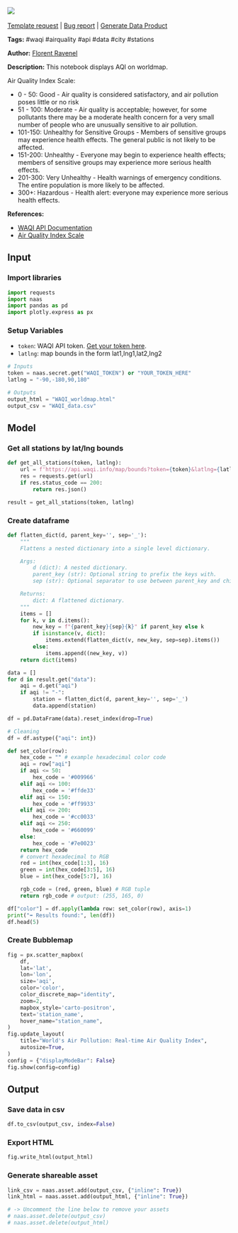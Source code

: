 <a href="https://app.naas.ai/user-redirect/naas/downloader?url=https://raw.githubusercontent.com/jupyter-naas/awesome-notebooks/master/WAQI/WAQI_Display_AQI_on_worldmap.ipynb" target="_parent"><img src="https://naasai-public.s3.eu-west-3.amazonaws.com/open_in_naas.svg"/></a><br><br><a href="https://github.com/jupyter-naas/awesome-notebooks/issues/new?assignees=&labels=&template=template-request.md&title=Tool+-+Action+of+the+notebook+">Template request</a> | <a href="https://github.com/jupyter-naas/awesome-notebooks/issues/new?assignees=&labels=bug&template=bug_report.md&title=WAQI+-+Display+AQI+on+worldmap:+Error+short+description">Bug report</a> | <a href="https://app.naas.ai/user-redirect/naas/downloader?url=https://raw.githubusercontent.com/jupyter-naas/awesome-notebooks/master/Naas/Naas_Start_data_product.ipynb" target="_parent">Generate Data Product</a>

**Tags:** #waqi #airquality #api #data #city #stations

**Author:** [Florent Ravenel](https://www.linkedin.com/in/florent-ravenel/)

**Description:** This notebook displays AQI on worldmap.<br>

Air Quality Index Scale:
- 0 - 50: Good - Air quality is considered satisfactory, and air pollution poses little or no risk
- 51 - 100: Moderate - Air quality is acceptable; however, for some pollutants there may be a moderate health concern for a very small number of people who are unusually sensitive to air pollution.
- 101-150: Unhealthy for Sensitive Groups - Members of sensitive groups may experience health effects. The general public is not likely to be affected.
- 151-200: Unhealthy - Everyone may begin to experience health effects; members of sensitive groups may experience more serious health effects.
- 201-300: Very Unhealthy - Health warnings of emergency conditions. The entire population is more likely to be affected.
- 300+: Hazardous - Health alert: everyone may experience more serious health effects.

**References:**
- [WAQI API Documentation](https://aqicn.org/json-api/doc/#api-Map_Queries-GetMapStations)
- [Air Quality Index Scale](https://aqicn.org/scale/)

## Input

### Import libraries


```python
import requests
import naas
import pandas as pd
import plotly.express as px
```

### Setup Variables
- `token`: WAQI API token. [Get your token here](https://aqicn.org/data-platform/token/).
- `latlng`: map bounds in the form lat1,lng1,lat2,lng2


```python
# Inputs
token = naas.secret.get("WAQI_TOKEN") or "YOUR_TOKEN_HERE"
latlng = "-90,-180,90,180"

# Outputs
output_html = "WAQI_worldmap.html"
output_csv = "WAQI_data.csv"
```

## Model

### Get all stations by lat/lng bounds


```python
def get_all_stations(token, latlng):
    url = f'https://api.waqi.info/map/bounds?token={token}&latlng={latlng}'
    res = requests.get(url)
    if res.status_code == 200:
        return res.json()

result = get_all_stations(token, latlng)
```

### Create dataframe


```python
def flatten_dict(d, parent_key='', sep='_'):
    """
    Flattens a nested dictionary into a single level dictionary.

    Args:
        d (dict): A nested dictionary.
        parent_key (str): Optional string to prefix the keys with.
        sep (str): Optional separator to use between parent_key and child_key.

    Returns:
        dict: A flattened dictionary.
    """
    items = []
    for k, v in d.items():
        new_key = f"{parent_key}{sep}{k}" if parent_key else k
        if isinstance(v, dict):
            items.extend(flatten_dict(v, new_key, sep=sep).items())
        else:
            items.append((new_key, v))
    return dict(items)

data = []
for d in result.get("data"):
    aqi = d.get("aqi")
    if aqi != "-":
        station = flatten_dict(d, parent_key='', sep='_')
        data.append(station)

df = pd.DataFrame(data).reset_index(drop=True)

# Cleaning
df = df.astype({"aqi": int})

def set_color(row):
    hex_code = "" # example hexadecimal color code
    aqi = row["aqi"]
    if aqi <= 50:
        hex_code = '#009966'
    elif aqi <= 100:
        hex_code = '#ffde33'
    elif aqi <= 150:
        hex_code = '#ff9933'
    elif aqi <= 200:
        hex_code = '#cc0033'
    elif aqi <= 250:
        hex_code = '#660099'
    else:
        hex_code = '#7e0023'
    return hex_code
    # convert hexadecimal to RGB
    red = int(hex_code[1:3], 16)
    green = int(hex_code[3:5], 16)
    blue = int(hex_code[5:7], 16)

    rgb_code = (red, green, blue) # RGB tuple
    return rgb_code # output: (255, 165, 0)

df["color"] = df.apply(lambda row: set_color(row), axis=1)
print("➡️ Results found:", len(df))
df.head(5)
```

### Create Bubblemap


```python
fig = px.scatter_mapbox(
    df,
    lat='lat',
    lon='lon',
    size='aqi',
    color='color',
    color_discrete_map="identity",
    zoom=2,
    mapbox_style='carto-positron',
    text='station_name',
    hover_name="station_name",
)
fig.update_layout(
    title="World's Air Pollution: Real-time Air Quality Index",
    autosize=True,
)
config = {"displayModeBar": False}
fig.show(config=config)
```

## Output

### Save data in csv


```python
df.to_csv(output_csv, index=False)
```

### Export HTML


```python
fig.write_html(output_html)
```

### Generate shareable asset


```python
link_csv = naas.asset.add(output_csv, {"inline": True})
link_html = naas.asset.add(output_html, {"inline": True})

# -> Uncomment the line below to remove your assets
# naas.asset.delete(output_csv)
# naas.asset.delete(output_html)
```

 


```python

```
